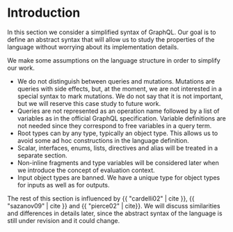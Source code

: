 # Introduction

In this section we consider a simplified syntax of GraphQL. Our goal is to define an abstract syntax that will allow us to study the properties of the language without worrying about its implementation details.

We make some assumptions on the language structure in order to simplify our work.

* We do not distinguish between queries and mutations. Mutations are queries with side effects, but, at the moment, we are not interested in a special syntax to mark mutations. We do not say that it is not important, but we will reserve this case study to future work.
* Queries are not represented as an operation name followed by a list of variables as in the official GraphQL specification. Variable definitions are not needed since they correspond to free variables in a query term.
* Root types can by any type, typically an object type. This allows us to avoid some ad hoc constructions in the language definition.
* Scalar, interfaces, enums, lists, directives and alias will be treated in a separate section.
* Non-inline fragments and type variables will be considered later when we introduce the concept of evaluation context.
* Input object types are banned. We have a unique type for object types for inputs as well as for outputs.

The rest of this section is influenced by {{ "cardelli02" | cite }}, {{ "sazanov09" | cite }} and {{ "pierce02" | cite}}. We will discuss similarities and differences in details later, since the abstract syntax of the language is still under revision and it could change.
